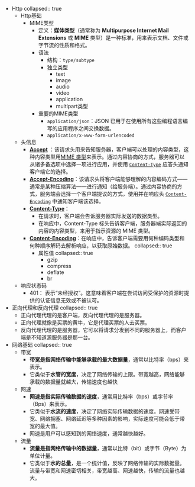 - Http
  collapsed:: true
	- Http基础
		- MIME类型
			- 定义：**媒体类型**（通常称为 **Multipurpose Internet Mail Extensions** 或 **MIME** 类型）是一种标准，用来表示文档、文件或字节流的性质和格式。
			- 语法
				- 结构：`type/subtype`
				- 独立类型
					- text
					- image
					- audio
					- video
					- application
					- multipart类型
			- 重要的MIME类型
				- `application/json`：JSON 已用于在使用所有这些编程语言编写的应用程序之间交换数据。
				- `application/x-www-form-urlencoded`
	- 头信息
		- [**Accept**](https://developer.mozilla.org/zh-CN/docs/Web/HTTP/Headers/Accept) ：该请求头用来告知服务器，客户端可以处理的内容类型，这种内容类型用[MIME 类型](https://developer.mozilla.org/zh-CN/docs/Web/HTTP/Basics_of_HTTP/MIME_types)来表示。通过内容协商的方式，服务器可以从诸多备选项中选择一项进行应用，并使用 [`Content-Type`](https://developer.mozilla.org/zh-CN/docs/Web/HTTP/Headers/Content-Type) 应答头通知客户端它的选择。
		- [**Accept-Encoding**](https://developer.mozilla.org/zh-CN/docs/Web/HTTP/Headers/Accept-Encoding)：该请求头将客户端能够理解的内容编码方式——通常是某种压缩算法——进行通知（给服务端）。通过内容协商的方式，服务端会选择一个客户端提议的方式，使用并在响应头 [`Content-Encoding`](https://developer.mozilla.org/zh-CN/docs/Web/HTTP/Headers/Content-Encoding) 中通知客户端该选择。
		- [**Content-Type**](https://developer.mozilla.org/zh-CN/docs/Web/HTTP/Headers/Content-Type)：
			- 在请求时，客户端会告诉服务器实际发送的数据类型。
			- 在响应中，Content-Type 标头告诉客户端，服务器端实际返回的内容的内容类型，来用于指示资源的 MIME 类型。
		- [**Content-Encoding**](https://developer.mozilla.org/zh-CN/docs/Web/HTTP/Headers/Content-Encoding)：在响应中，告诉客户端需要用何种编码类型和何种顺序解码去解析响应，以获取原始数据。
		  collapsed:: true
			- 属性值
			  collapsed:: true
				- gzip
				- compress
				- deflate
				- br
	- 响应状态码
		- 401： 表示“未经授权”。这意味着客户端在尝试访问受保护的资源时提供的认证信息无效或不被认可。
- 正向代理和反向代理
  collapsed:: true
	- 正向代理代理的是客户端，反向代理代理的是服务器。
	- 正向代理就像是买票的黄牛，它是代理买票的人去买票。
	- 反向代理代理的是服务器，它可以将请求分发到不同的服务器上，而客户端是不知道源服务器是那一台。
- 网络基础
  collapsed:: true
	- 带宽
		- **带宽是指网络传输中能够承载的最大数据量**，通常以比特率（bps）来表示。
		- 它类似于**水管的宽度**，决定了网络传输的上限。带宽越高，网络能够承载的数据量就越大，传输速度也越快
	- 网速
		- **网速是指实际传输数据的速度**，通常用比特率（bps）或字节率（Bps）来表示。
		- 它类似于**水流的速度**，决定了网络实际传输数据的速度。网速受带宽、网络拥塞、网络延迟等多种因素的影响，实际速度可能会低于带宽的最大值。
		- 网速是用户可以感知到的网络速度，通常越快越好。
	- 流量
		- **流量是指网络传输中的数据量**，通常以比特（bit）或字节（Byte）为单位计量。
		- 它类似于**水的总量**，是一个统计值，反映了网络传输的实际数据量。流量与带宽和网速密切相关，带宽越高、网速越快，传输的流量也越大。
